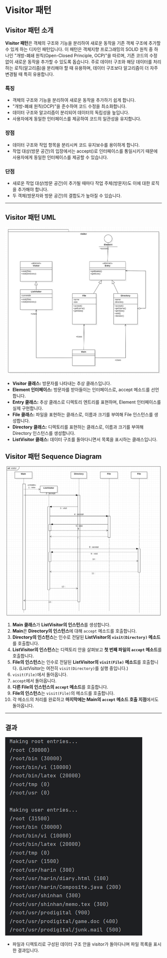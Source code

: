 # Visitor 패턴

## Visitor 패턴 소개

**Visitor 패턴**은 객체의 구조와 기능을 분리하여 새로운 동작을 기존 객체 구조에 추가할 수 있게 하는 디자인 패턴입니다. 이 패턴은 객체지향 프로그래밍의 SOLID 원칙 중 하나인 "개방-폐쇄 원칙(Open-Closed Principle, OCP)"을 따르며, 기존 코드의 수정 없이 새로운 동작을 추가할 수 있도록 돕습니다. 주로 데이터 구조와 해당 데이터를 처리하는 로직(알고리즘)을 분리해야 할 때 유용하며, 데이터 구조보다 알고리즘이 더 자주 변경될 때 특히 유용합니다.

### 특징

- 객체의 구조와 기능을 분리하여 새로운 동작을 추가하기 쉽게 합니다.
- "개방-폐쇄 원칙(OCP)"을 준수하여 코드 수정을 최소화합니다.
- 데이터 구조와 알고리즘이 분리되어 데이터의 독립성을 높입니다.
- 사용자에게 동일한 인터페이스를 제공하여 코드의 일관성을 유지합니다.

### 장점

- 데이터 구조와 작업 항목을 분리시켜 코드 유지보수를 용이하게 합니다.
- 작업 대상(방문 공간)의 입장에서는 accept()로 인터페이스를 통일시키기 때문에 사용자에게 동일한 인터페이스를 제공할 수 있습니다.

### 단점

- 새로운 작업 대상(방문 공간)이 추가될 때마다 작업 주체(방문자)도 이에 대한 로직을 추가해야 합니다.
- 두 객체(방문자와 방문 공간)의 결합도가 높아질 수 있습니다.
---
## Visitor 패턴 UML

![Visitor 패턴 UML 다이어그램](visitor_uml.png)

- **Visitor 클래스:** 방문자를 나타내는 추상 클래스입니다.
- **Element 인터페이스:** 방문자를 받아들이는 인터페이스로, accept 메소드를 선언합니다.
- **Entry 클래스:** 추상 클래스로 디렉토리 엔트리를 표현하며, Element 인터페이스를 실제 구현합니다.
- **File 클래스:** 파일을 표현하는 클래스로, 이름과 크기를 부여해 File 인스턴스를 생성합니다.
- **Directory 클래스:** 디렉토리를 표현하는 클래스로, 이름과 크기를 부여해 Directory 인스턴스를 생성합니다.
- **ListVisitor 클래스:** 데이터 구조를 돌아다니면서 목록을 표시하는 클래스입니다.

## Visitor 패턴 Sequence Diagram

![Visitor 패턴 시퀀스 다이어그램](visitor_sequence_diagram.png)

1. **Main 클래스**가 **ListVisitor의 인스턴스**를 생성합니다.
2. **Main**은 **Directory의 인스턴스**에 대해 `accept` 메소드를 호출합니다.
3. **Directory의 인스턴스**는 인수로 전달된 **ListVisitor의 `visit(Directory)` 메소드**를 호출합니다.
4. **ListVisitor의 인스턴스**는 디렉토리 안을 살펴보고 **첫 번째 파일의 `accept` 메소드**를 호출합니다.
5. **File의 인스턴스**는 인수로 전달된 **ListVisitor의 `visit(File)` 메소드**를 호출합니다.
   (ListVisitor는 여전히 `visit(Directory)`를 실행 중입니다.)
6. `visit(File)`에서 돌아옵니다.
7. `accept`에서 돌아옵니다.
8. **다른 File의 인스턴스의 `accept` 메소드**를 호출합니다.
9. **File의 인스턴스**는 `visit(File)`의 메소드를 호출합니다.
10. 각 메소드의 처리를 완료하고 **마지막에는 Main의 `accept` 메소드 호출 지점**에서도 돌아옵니다.
---
## 결과
![Visitor 패턴 결과](visitor_result.png)
- 파일과 디렉토리로 구성된 데이터 구조 안을 visitor가 돌아다니며 파일 목록을 표시한 결과입니다.